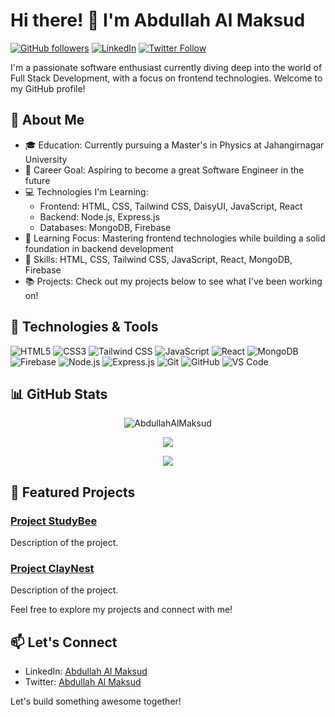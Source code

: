 # Hi there! 👋 I'm Abdullah Al Maksud

[![GitHub followers](https://img.shields.io/github/followers/abdullahalmaksud?label=Follow&style=social)](https://github.com/abdullahalmaksud)
[![LinkedIn](https://img.shields.io/badge/LinkedIn-Profile-informational?style=flat&logo=linkedin&logoColor=white&color=0077B5)](https://www.linkedin.com/in/abdullahalmaksud/)
[![Twitter Follow](https://img.shields.io/twitter/follow/abdullahalmaksud?style=social)](https://twitter.com/abdullahalmaksud)

I'm a passionate software enthusiast currently diving deep into the world of Full Stack Development, with a focus on frontend technologies. Welcome to my GitHub profile!

## 🚀 About Me

- 🎓 Education: Currently pursuing a Master's in Physics at Jahangirnagar University
- 💼 Career Goal: Aspiring to become a great Software Engineer in the future
- 💻 Technologies I'm Learning:
  - Frontend: HTML, CSS, Tailwind CSS, DaisyUI, JavaScript, React
  - Backend: Node.js, Express.js
  - Databases: MongoDB, Firebase
- 🌱 Learning Focus: Mastering frontend technologies while building a solid foundation in backend development
- 🔧 Skills: HTML, CSS, Tailwind CSS, JavaScript, React, MongoDB, Firebase
- 📚 Projects: Check out my projects below to see what I've been working on!

## 🔧 Technologies & Tools

![HTML5](https://img.shields.io/badge/-HTML5-E34F26?style=flat-square&logo=html5&logoColor=white)
![CSS3](https://img.shields.io/badge/-CSS3-1572B6?style=flat-square&logo=css3&logoColor=white)
![Tailwind CSS](https://img.shields.io/badge/-Tailwind%20CSS-38B2AC?style=flat-square&logo=tailwind-css&logoColor=white)
![JavaScript](https://img.shields.io/badge/-JavaScript-F7DF1E?style=flat-square&logo=javascript&logoColor=black)
![React](https://img.shields.io/badge/-React-61DAFB?style=flat-square&logo=react&logoColor=white)
![MongoDB](https://img.shields.io/badge/-MongoDB-47A248?style=flat-square&logo=mongodb&logoColor=white)
![Firebase](https://img.shields.io/badge/-Firebase-FFCA28?style=flat-square&logo=firebase&logoColor=black)
![Node.js](https://img.shields.io/badge/-Node.js-339933?style=flat-square&logo=node.js&logoColor=white)
![Express.js](https://img.shields.io/badge/-Express.js-000000?style=flat-square&logo=express&logoColor=white)
![Git](https://img.shields.io/badge/-Git-F05032?style=flat-square&logo=git&logoColor=white)
![GitHub](https://img.shields.io/badge/-GitHub-181717?style=flat-square&logo=github&logoColor=white)
![VS Code](https://img.shields.io/badge/-VS%20Code-007ACC?style=flat-square&logo=visual-studio-code&logoColor=white)

## 📊 GitHub Stats



<p align="center"><img align="center" src="https://github-readme-streak-stats.herokuapp.com/?user=AbdullahAlMaksud&" alt="AbdullahAlMaksud" /></p>
<p align="center"><img align="center" src="https://github-readme-stats.vercel.app/api?username=abdullahalmaksud&show_icons=true&count_private=true&hide=stars" /></p>
<p align="center"><img align="center" src="https://github-readme-stats.vercel.app/api/top-langs/?username=abdullahalmaksud&layout=compact" /></p>

## 🌱 Featured Projects

### [Project StudyBee](https://github.com/abdullahalmaksud/project1)
Description of the project.

### [Project ClayNest](https://github.com/abdullahalmaksud/project2)
Description of the project.

Feel free to explore my projects and connect with me!

## 📫 Let's Connect

- LinkedIn: [Abdullah Al Maksud](https://www.linkedin.com/in/abdullahalmaksud/)
- Twitter: [Abdullah Al Maksud](https://twitter.com/aamaksud)

Let's build something awesome together!

